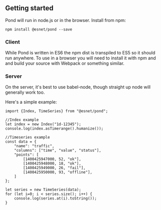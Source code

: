 ## Getting started

Pond will run in node.js or in the browser. Install from npm:

```cmdline
npm install @esnet/pond --save
```

### Client

While Pond is written in ES6 the npm dist is transpiled to ES5 so it should run anywhere. To use in a browser you will need to install it with npm and and build your source with Webpack or something similar.

### Server

On the server, it's best to use babel-node, though straight up node will generally work too.

Here's a simple example:

    import {Index, TimeSeries} from "@esnet/pond";

    //Index example
    let index = new Index("1d-12345");
    console.log(index.asTimerange().humanize());

    //Timeseries example
    const data = {
        "name": "traffic",
        "columns": ["time", "value", "status"],
        "points": [
            [1400425947000, 52, "ok"],
            [1400425948000, 18, "ok"],
            [1400425949000, 26, "fail"],
            [1400425950000, 93, "offline"],
        ]
    };

    let series = new TimeSeries(data);
    for (let i=0; i < series.size(); i++) {
        console.log(series.at(i).toString());
    }
